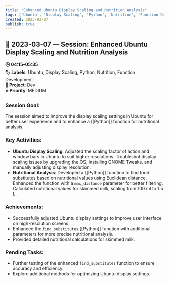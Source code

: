 ```yaml
---
title: "Enhanced Ubuntu Display Scaling and Nutrition Analysis"
tags: ['Ubuntu', 'Display Scaling', 'Python', 'Nutrition', 'Function Development']
created: 2023-03-07
publish: true
---
```


## 📅 2023-03-07 — Session: Enhanced Ubuntu Display Scaling and Nutrition Analysis

**🕒 04:15–05:35**  
**🏷️ Labels**: Ubuntu, Display Scaling, Python, Nutrition, Function Development  
**📂 Project**: Dev  
**⭐ Priority**: MEDIUM  


### Session Goal:
The session aimed to improve the display scaling settings in Ubuntu for better user experience and to enhance a [[Python]] function for nutritional analysis.

### Key Activities:
- **Ubuntu Display Scaling**: Adjusted the scaling factor of action and window bars in Ubuntu to suit higher resolutions. Troubleshot display scaling issues by upgrading the OS, installing GNOME Tweaks, and manually adjusting display resolution.
- **Nutritional Analysis**: Developed a [[Python]] function to find food substitutes based on nutritional values using Euclidean distance. Enhanced the function with a `max_distance` parameter for better filtering. Calculated nutritional values for skimmed milk, scaling from 100 ml to 1.5 L.

### Achievements:
- Successfully adjusted Ubuntu display settings to improve user interface on high-resolution screens.
- Enhanced the `find_substitutes` [[Python]] function with additional parameters for more precise nutritional analysis.
- Provided detailed nutritional calculations for skimmed milk.

### Pending Tasks:
- Further testing of the enhanced `find_substitutes` function to ensure accuracy and efficiency.
- Explore additional methods for optimizing Ubuntu display settings.
